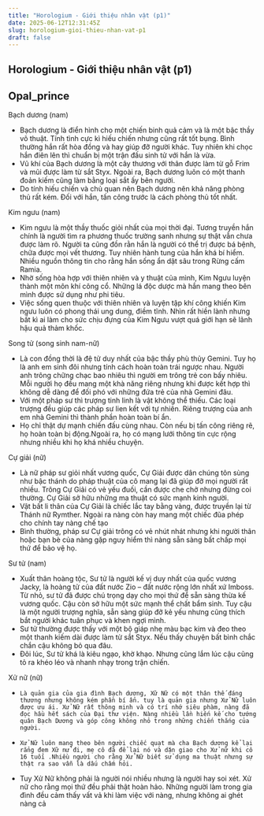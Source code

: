 ```yaml
---
title: "Horologium - Giới thiệu nhân vật (p1)"
date: 2025-06-12T12:31:45Z
slug: horologium-gioi-thieu-nhan-vat-p1
draft: false
---
```


## Horologium - Giới thiệu nhân vật (p1)

## Opal_prince

Bạch dương (nam)
 
-  Bạch dương là điển hình cho một chiến binh quả cảm và là một bậc thầy võ thuật. Tính tình cực kì hiếu chiến nhưng cũng rất tốt bụng. Bình thường hắn rất hòa đồng và hay giúp đỡ người khác. Tuy nhiên khi chọc hắn điên lên thì chuẩn bị một trận đấu sinh tử với hắn là vừa.
-  Vũ khí của Bạch dương là một cây thương với thân được làm từ gỗ Frim và mũi được làm từ sắt Styx. Ngoài ra, Bạch dương luôn có một thanh đoản kiếm cũng làm bằng loại sắt ấy bên người.
-  Do tính hiếu chiến và chủ quan nên Bạch dương nên khả năng phòng thủ rất kém. Đối với hắn, tấn công trước là cách phòng thủ tốt nhất.
 

 
 

 
 
Kim ngưu (nam)
 
 
-  Kim ngưu là một thầy thuốc giỏi nhất của mọi thời đại. Tương truyền hắn chính là người tìm ra phương thuốc trường sanh nhưng sự thật vẫn chưa được làm rõ. Người ta cũng đồn rằn hắn là người có thể trị được bá bệnh, chữa được mọi vết thương. Tuy nhiên hành tung của hắn khá bí hiểm. Nhiều nguồn thông tin cho rằng hắn sống ẩn dật sâu trong Rừng cấm Ramia.
-   Nhờ sống hòa hợp với thiên nhiên và y thuật của mình, Kim Ngưu luyện thành một môn khí công cổ. Những lá độc dược mà hắn mang theo bên mình được sử dụng như phi tiêu.
-   Việc sống quen thuộc với thiên nhiên và luyện tập khí công khiến Kim ngưu luôn có phong thái ung dung, điềm tĩnh. Nhìn rất hiền lành nhưng bất kì ai làm cho sức chịu đựng của Kim Ngưu vượt quá giới hạn sẽ lãnh hậu quả thảm khốc.

 
Song tử  (song sinh nam-nữ)
 
-    Là con đồng thời là đệ tử duy nhất của bậc thầy phù thủy Gemini. Tuy họ là anh em sinh đôi nhưng tính cách hoàn toàn trái ngược nhau. Người anh trông chững chạc bao nhiêu thì người em trông trẻ con bấy nhiêu. Mỗi người họ đều mang một khà năng riêng nhưng khi được kết hợp thì không dễ dàng để đối phó với những đứa trẻ của nhà Gemini đâu.
-   Với một pháp sư thì trượng tinh linh là vật không thể thiếu. Các loại trượng đều giúp các pháp sư lien kết với tự nhiên. Riêng trượng của anh em nhà Gemini thì thành phần hoàn toàn bí ẩn.
-   Họ chỉ thật dự mạnh chiến đấu cùng nhau. Còn nếu bị tấn công riêng rẽ, họ hoàn toàn bị động.Ngoài ra, họ có mạng lưới thông tin cực rộng nhưng nhiều khi họ khá nhiều chuyện.


Cự giải  (nữ)
 
-    Là nữ pháp sư giỏi nhất vương quốc, Cự Giải được dân chúng tôn sùng như bậc thánh do pháp thuật của cô mang lại đã giúp đỡ mọi người rất nhiều. Trông Cự Giải có vẻ yếu đuối, cần được che chở nhưng đừng coi thường. Cự Giải sở hữu những ma thuật có sức mạnh kinh người.
-    Vật bất li thân của Cự Giải là chiếc lắc tay bằng vàng, được truyền lại từ Thánh nữ Rymther. Ngoài ra nàng còn hay mang một chiếc đũa phép cho chính tay nàng chế tạo
-    Bình thường,  pháp sư  Cự giải trông có vẻ nhút nhát nhưng khi người thân hoặc bạn bè của nàng gặp nguy hiểm thì nàng sẵn sàng bất chấp mọi thứ để bảo vệ họ. 


Sư tử (nam)
 
-    Xuất thân hoàng tộc, Sư tử là người kế vị duy nhất của quốc vương Jacky, là hoàng tử của đất nước Zio – đất nước rộng lớn nhất xứ Imboss. Từ nhỏ, sư tử đã được chú trọng dạy cho mọi thứ để sẵn sàng thừa kế vương quốc. Cậu còn sở hữu một sức mạnh thể chất bẩm sinh. Tuy cậu là một người trượng nghĩa, sẵn sàng giúp đỡ kẻ yếu nhưng cũng thích bắt người khác tuân phục và khen ngợi mình.
-    Sư tử thường được thấy với một bộ giáp nhẹ màu bạc kim và đeo theo một thanh kiếm dài được làm từ sắt Styx. Nếu thấy chuyện bất bình chắc chắn cậu không bỏ qua đâu.
-    Đôi lúc, Sư tử khá là kiêu ngạo, khờ khạo. Nhưng cũng lắm lúc cậu cũng tỏ ra khéo léo và nhanh nhạy trong trận chiến.


Xử nữ (nữ)
 
-     Là quản gia của gia đình Bạch dương, Xữ Nữ có một thân thế đáng thương nhưng không kém phần bí ẩn. tuy là quản gia nhưng Xử Nữ luôn được ưu ái. Xử Nữ rất thông minh và có trí nhớ siêu phàm, nàng đã đọc hầu hết sách của Đại thư viện. Nàng nhiều lần hiến kế cho tướng quân Bạch Dương và góp công không nhỏ trong những chiến thắng của người.
-     Xử Nữ luôn mang theo bên người chiếc quạt mà cha Bạch dương kể lại rẳng đem Xữ nử đi, mẹ cô đã để lại nó và dặn giao cho Xử nữ khi cô 16 tuổi .Nhiều người cho rằng Xử Nữ biết sử dụng ma thuật nhưng sự thật ra sao vẫn là dấu chấm hỏi.
-    Tuy Xử Nữ không phải là người nói nhiều nhưng là người hay soi xét. Xử nữ cho rằng mọi thứ đều phải thật hoàn hảo. Những người làm trong gia đình đều cảm thấy vất vả khi làm việc với nàng, nhưng không ai ghét nàng cả
